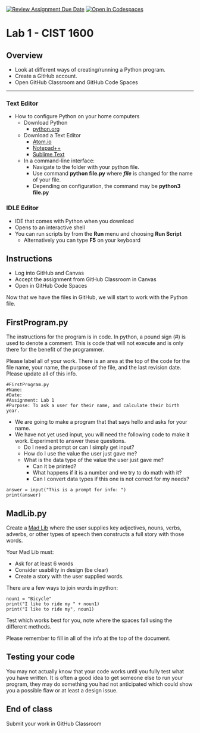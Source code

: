 [![Review Assignment Due Date](https://classroom.github.com/assets/deadline-readme-button-22041afd0340ce965d47ae6ef1cefeee28c7c493a6346c4f15d667ab976d596c.svg)](https://classroom.github.com/a/lrCoyK30)
[![Open in Codespaces](https://classroom.github.com/assets/launch-codespace-2972f46106e565e64193e422d61a12cf1da4916b45550586e14ef0a7c637dd04.svg)](https://classroom.github.com/open-in-codespaces?assignment_repo_id=15662181)
# Lab 1 - CIST 1600

## Overview
- Look at different ways of creating/running a Python program.
- Create a GitHub account.
- Open GitHub Classroom and GitHub Code Spaces

---
### Text Editor
- How to configure Python on your home computers
  - Download Python
    - [python.org](https://www.python.org/)
  - Download a Text Editor
    - [Atom.io](https://atom.io/)
    - [Notepad++](https://notepad-plus-plus.org/downloads/)
    - [Sublime Text](https://www.sublimetext.com/)
  - In a command-line interface:
    - Navigate to the folder with your python file.
    - Use command **python file.py** where ***file*** is changed for the name of your file.
    - Depending on configuration, the command may be **python3 file.py**

### IDLE Editor
- IDE that comes with Python when you download
- Opens to an interactive shell
- You can run scripts by from the **Run** menu and choosing **Run Script**
  - Alternatively you can type **F5** on your keyboard

## Instructions
- Log into GitHub and Canvas
- Accept the assignment from GitHub Classroom in Canvas
- Open in GitHub Code Spaces

Now that we have the files in GitHub, we will start to work with the Python file.

## FirstProgram.py
The instructions for the program is in code. In python, a pound sign (#) is used to denote a comment. This is code that will not execute and is only there for the benefit of the programmer.

Please label all of your work. There is an area at the top of the code for the file name, your name, the purpose of the file, and the last revision date. Please update all of this info.
```
#FirstProgram.py
#Name:
#Date:
#Assignment: Lab 1
#Purpose: To ask a user for their name, and calculate their birth year.
```
- We are going to make a program that that says hello and asks for your name.  
- We have not yet used input, you will need the following code to make it work. Experiment to answer these questions.
  - Do I need a prompt or can I simply get input?
  - How do I use the value the user just gave me?
  - What is the data type of the value the user just gave me?
    - Can it be printed?
    - What happens if it is a number and we try to do math with it?
    - Can I convert data types if this one is not correct for my needs?

```
answer = input("This is a prompt for info: ")
print(answer)
```

## MadLib.py
Create a [Mad Lib](https://en.wikipedia.org/wiki/Mad_Libs) where the user supplies key adjectives, nouns, verbs, adverbs, or other types of speech then constructs a full story with those words.

Your Mad Lib must:
- Ask for at least 6 words
- Consider usability in design (be clear)
- Create a story with the user supplied words.

There are a few ways to join words in python:

```
noun1 = "Bicycle"
print("I like to ride my " + noun1)
print("I like to ride my", noun1)
```
Test which works best for you, note where the spaces fall using the different methods.

Please remember to fill in all of the info at the top of the document.


## Testing your code
You may not actually know that your code works until you fully test what you have written. It is often a good idea to get someone else to run your program, they may do something you had not anticipated which could show you a possible flaw or at least a design issue.

## End of class
Submit your work in GitHub Classroom

